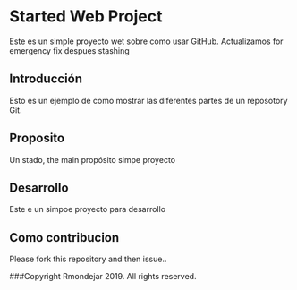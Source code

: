 # Started Web Project

Este es un simple proyecto wet sobre como usar GitHub. 
Actualizamos for emergency fix despues stashing
## Introducción

Esto es un ejemplo de como mostrar las diferentes partes de un reposotory Git.

## Proposito

Un stado, the main propósito simpe proyecto

## Desarrollo

Este e un simpoe proyecto para desarrollo

## Como contribucion

Please fork this repository and then issue..

###Copyright
Rmondejar 2019. All rights reserved.